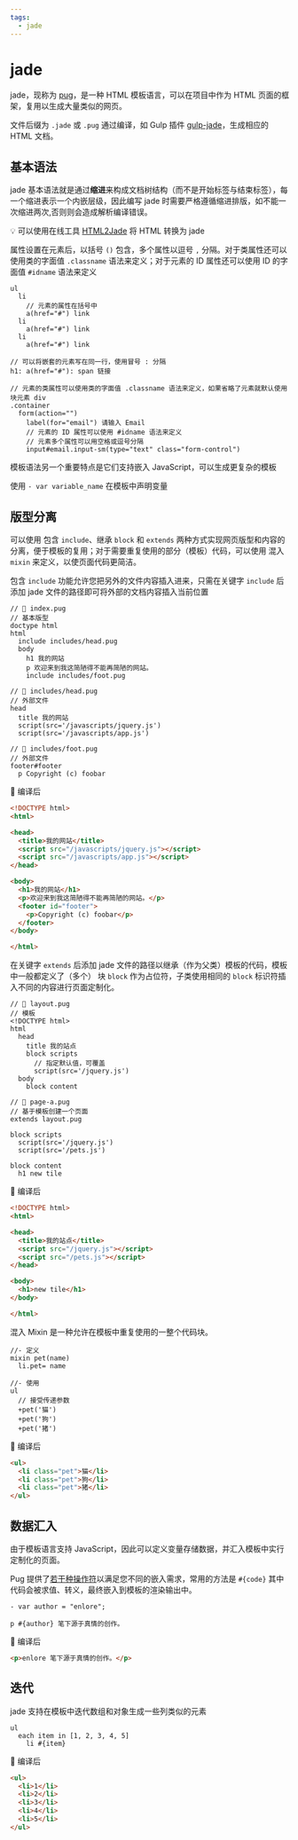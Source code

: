 ```yaml
---
tags:
  - jade
---
```


# jade
jade，现称为 [pug](https://pugjs.org/)，是一种 HTML 模板语言，可以在项目中作为 HTML 页面的框架，复用以生成大量类似的网页。

文件后缀为 `.jade` 或 `.pug` 通过编译，如 Gulp 插件 [gulp-jade](https://www.npmjs.com/package/gulp-jade)，生成相应的  HTML 文档。

## 基本语法
jade 基本语法就是通过**缩进**来构成文档树结构（而不是开始标签与结束标签），每一个缩进表示一个内嵌层级，因此编写 jade 时需要严格遵循缩进排版，如不能一次缩进两次,否则则会造成解析编译错误。

:bulb: 可以使用在线工具 [HTML2Jade](http://html2jade.org/) 将 HTML 转换为 jade

属性设置在元素后，以括号 `()` 包含，多个属性以逗号 `,` 分隔。对于类属性还可以使用类的字面值 `.classname` 语法来定义；对于元素的 ID 属性还可以使用 ID 的字面值 `#idname` 语法来定义

```jade
ul
  li
    // 元素的属性在括号中
    a(href="#") link
  li
    a(href="#") link
  li
    a(href="#") link

// 可以将嵌套的元素写在同一行，使用冒号 : 分隔
h1: a(href="#"): span 链接

// 元素的类属性可以使用类的字面值 .classname 语法来定义，如果省略了元素就默认使用块元素 div
.container
  form(action="")
    label(for="email") 请输入 Email
    // 元素的 ID 属性可以使用 #idname 语法来定义
    // 元素多个属性可以用空格或逗号分隔
    input#email.input-sm(type="text" class="form-control")
```

模板语法另一个重要特点是它们支持嵌入 JavaScript，可以生成更复杂的模板

使用 `- var variable_name` 在模板中声明变量

## 版型分离
可以使用 包含 `include`、继承 `block` 和 `extends` 两种方式实现网页版型和内容的分离，便于模板的复用；对于需要重复使用的部分（模板）代码，可以使用 混入 `mixin` 来定义，以使页面代码更简洁。

包含 `include` 功能允许您把另外的文件内容插入进来，只需在关键字 `include` 后添加 jade 文件的路径即可将外部的文档内容插入当前位置

```jade
// 📁 index.pug
// 基本版型
doctype html
html
  include includes/head.pug
  body
    h1 我的网站
    p 欢迎来到我这简陋得不能再简陋的网站。
    include includes/foot.pug
```

```jade
// 📁 includes/head.pug
// 外部文件
head
  title 我的网站
  script(src='/javascripts/jquery.js')
  script(src='/javascripts/app.js')
```

```jade
// 📁 includes/foot.pug
// 外部文件
footer#footer
  p Copyright (c) foobar
```

:hammer: 编译后

```html
<!DOCTYPE html>
<html>

<head>
  <title>我的网站</title>
  <script src="/javascripts/jquery.js"></script>
  <script src="/javascripts/app.js"></script>
</head>

<body>
  <h1>我的网站</h1>
  <p>欢迎来到我这简陋得不能再简陋的网站。</p>
  <footer id="footer">
    <p>Copyright (c) foobar</p>
  </footer>
</body>

</html>
```

在关键字 `extends` 后添加  jade 文件的路径以继承（作为父类）模板的代码，模板中一般都定义了（多个） 块 `block` 作为占位符，子类使用相同的 `block` 标识符插入不同的内容进行页面定制化。

```jade
// 📁 layout.pug
// 模板
<!DOCTYPE html>
html
  head
    title 我的站点
    block scripts
      // 指定默认值，可覆盖
      script(src='/jquery.js')
  body
    block content
```

```jade
// 📁 page-a.pug
// 基于模板创建一个页面
extends layout.pug

block scripts
  script(src='/jquery.js')
  script(src='/pets.js')

block content
  h1 new tile
```

:hammer: 编译后

```html
<!DOCTYPE html>
<html>

<head>
  <title>我的站点</title>
  <script src="/jquery.js"></script>
  <script src="/pets.js"></script>
</head>

<body>
  <h1>new tile</h1>
</body>

</html>
```

混入 Mixin 是一种允许在模板中重复使用的一整个代码块。

```jade
//- 定义
mixin pet(name)
  li.pet= name

//- 使用
ul
  // 接受传递参数
  +pet('猫')
  +pet('狗')
  +pet('猪')
```

:hammer: 编译后

```html
<ul>
  <li class="pet">猫</li>
  <li class="pet">狗</li>
  <li class="pet">猪</li>
</ul>
```


## 数据汇入
由于模板语言支持 JavaScript，因此可以定义变量存储数据，并汇入模板中实行定制化的页面。

Pug 提供了[若干种操作符](https://www.pugjs.cn/language/interpolation.html)以满足您不同的嵌入需求，常用的方法是 `#{code}` 其中代码会被求值、转义，最终嵌入到模板的渲染输出中。

```jade
- var author = "enlore";

p #{author} 笔下源于真情的创作。

```

:hammer: 编译后

```html
<p>enlore 笔下源于真情的创作。</p>
```

## 迭代
jade 支持在模板中迭代数组和对象生成一些列类似的元素

```jade
ul
  each item in [1, 2, 3, 4, 5]
    li #{item}
```

:hammer: 编译后

```html
<ul>
  <li>1</li>
  <li>2</li>
  <li>3</li>
  <li>4</li>
  <li>5</li>
</ul>
```